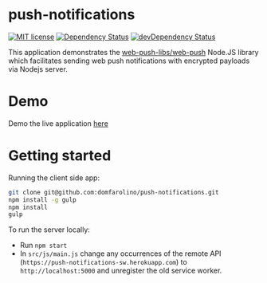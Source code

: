 # push-notifications

[![MIT license](http://img.shields.io/badge/license-MIT-brightgreen.svg)](http://opensource.org/licenses/MIT)
[![Dependency Status](https://david-dm.org/domfarolino/push-notifications.svg)](https://david-dm.org/domfarolino/push-notifications)
[![devDependency Status](https://david-dm.org/domfarolino/push-notifications/dev-status.svg)](https://david-dm.org/domfarolino/push-notifications#info=devDependencies)

This application demonstrates the [web-push-libs/web-push](https://github.com/web-push-libs/web-push) Node.JS library which facilitates sending web push notifications with encrypted payloads via Nodejs server.

# Demo
Demo the live application [here](https://domfarolino.com/push-notifications)

# Getting started

Running the client side app:

```sh
git clone git@github.com:domfarolino/push-notifications.git
npm install -g gulp
npm install
gulp
```

To run the server locally:

 - Run `npm start`
 - In `src/js/main.js` change any occurrences of the remote API (`https://push-notifications-sw.herokuapp.com`) to `http://localhost:5000` and unregister the old service worker.
